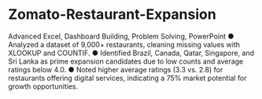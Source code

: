 # Zomato-Restaurant-Expansion

Advanced Excel, Dashboard Building, Problem Solving, PowerPoint
● Analyzed a dataset of 9,000+ restaurants, cleaning missing values with XLOOKUP and
COUNTIF.
● Identified Brazil, Canada, Qatar, Singapore, and Sri Lanka as prime expansion candidates due
to low counts and average ratings below 4.0.
● Noted higher average ratings (3.3 vs. 2.8) for restaurants offering digital services, indicating a
75% market potential for growth opportunities.
